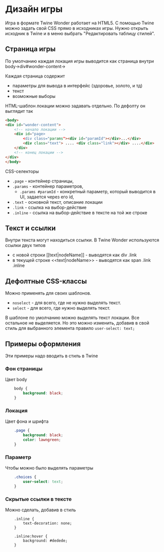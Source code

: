 # Дизайн игры 
Игра в формате Twine Wonder работает на HTML5. С помощью Twine можно задать свой CSS прямо в исходниках игры. Нужно открыть исходник в Twine и в меню выбрать "Редактировать таблицу стилей".

## Страница игры
По умолчанию каждая локация игры выводится как страница внутри body->div#wonder-content->

Каждая страница содержит
- параметры для вывода в интерфейс (здоровье, золото, и тд)
- текст
- возможные выборы 

HTML-шаблон локации можно задавать отдельно. По дефолту он выглядит так
```html
<body> 
<div id="wonder-content">
    <!-- начало локации -->
    <div id="page>
        <div class="params"><div id="paramId"></div>...</div>
        <div class="text"> .... <div class="link"></div> ....</div>        
    </div>
    <!-- конец локации -->
</div>
</body>
```

CSS-селекторы
- `.page` - контейнер страницы,
- `.params` - контейнер параметров,
    - `.params #paramId` - конкретный параметр, который выводится в UI, задается через его id,
- `.text` - основной текст, описание локации
- `.link` - ссылка на выбор-действие
- `.inline` - ссылка на выбор-действие в тексте на той же строке

## Текст и ссылки

Внутри текста могут находиться ссылки. В Twine Wonder используются ссылки двух типов
- с новой строки [[text|nodeName]] - выводятся как div .link
- в текущей строке <<text|nodeName>> - выводятся как span .link .inline


## Дефолтные CSS-классы
Можно применять для своих шаблонов.
- `noselect` - для всего, где не нужно выделять текст.
- `select` - для всего, где нужно выделять текст.

В шаблоне по умолчанию можно выделять текст локации. Все остальное не выделяется. Но это можно изменить, добавив в свой стиль для выбранного элемента правило `user-select: text;`


## Примеры оформления

Эти примеры надо вводить в стиль в Twine

### Фон страницы
Цвет body
```css
    body {
        background: black;
    }
```

### Локация
Цвет фона и шрифта
```css
    .page {
        background: black;
        color: lawngreen;    
    }
```

### Параметр
Чтобы можно было выделять параметры
```css
    .choices {
        user-select: text;
    }
```

### Скрытые ссылки в тексте
Можно сделать, добавив в стиль 
```text
    .inline {
        text-decoration: none;        
    }
    
    .inline:hover {
        background: #dedede;        
    }
```